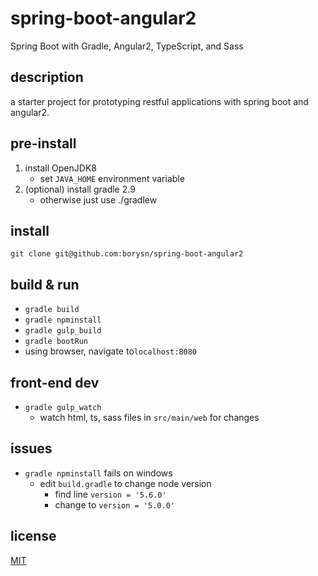 # spring-boot-angular2
Spring Boot with Gradle, Angular2, TypeScript, and Sass

## description
a starter project for prototyping restful applications with spring boot and angular2.

## pre-install
1. install OpenJDK8
    - set `JAVA_HOME` environment variable
1. (optional) install gradle 2.9
    - otherwise just use ./gradlew

## install
`git clone git@github.com:borysn/spring-boot-angular2`

## build & run
* `gradle build`
* `gradle npminstall`
* `gradle gulp_build`
* `gradle bootRun`
* using browser, navigate to`localhost:8080`

## front-end dev
* `gradle gulp_watch`
    - watch html, ts, sass files in `src/main/web` for changes

## issues
* `gradle npminstall` fails on windows
    - edit `build.gradle` to change node version
        - find line `version = '5.6.0'`
        - change to `version = '5.0.0'`

## license
[MIT](/LICENSE)
